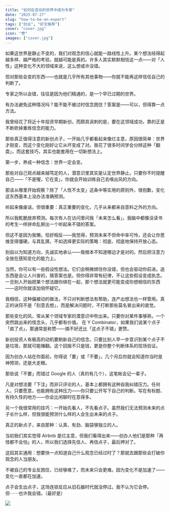 ```yaml
---
title: "如何在变动的世界中成为专家"
date: "2025-07-27"
slug: "how-to-be-an-expert"
tags: ["创业", "好文推荐"]
cover: "cover.jpg"
icon: "😎"
images: ["cover.jpg"]
---
```

如果这世界是静止不变的，我们对观念的信心就能一路线性上升。某个想法经得起越多样、越严格的考验，就越可能是真的。许多人其实默默相信这一点——对「人性」这种变化不大的领域来说，这么想或许没错。



但对那些会变的东西——也就是几乎所有其他事物——你就不能再这样信任自己的判断了。



专家之所以会错，往往是因为他们精通的，是一个早已过期的世界。



有办法避免这种情况吗？能不能不被过时信念困住？答案是——可以，但得靠一点方法。



我曾经花了将近十年投资早期新创，而颇具讽刺的是，要在这领域成功，靠的正是不断砍掉重练信念的能力。



那些真正值得注意的新创点子，一开始几乎都看起来像烂主意，原因很简单：世界才刚变，而这个变化刚好让它从坏变成了对。我花了很多时间学会分辨这种「翻盘」，而这套技巧，其实也能套用在一切新想法上。



第一步，养成一种信念：世界一定会变。



那些对自己观点越来越笃定的人，潜意识里其实是认定世界静止。只要你不时提醒自己——「不是喔，它在变」，你就会开始训练自己去嗅出风的方向。



那该从哪里开始观察？除了「人性不太变」这条中等实用的原则外，很抱歉，变化这东西基本上没办法准确预测。



听起来像废话，但很重要：真正重要的变化，几乎从来都来自意料之外的方向。



所以我乾脆放弃预测。每次有人在访问里问我「未来怎么看」，我脑中都像没读书的考生一样拼命乱掰出一个听起来不错的答案。



但这不是因为我懒。恰好相反——我觉得，预测未来不但命中率可怜，还会让你思维变得僵硬。与其乱猜，不如选择更实际的策略：彻底、彻底地保持开放心态。



别自以为知道方向，先诚实地承认——我根本不知道哪边才是对的。然后把注意力全放在感知变化的能力上。



当然，你可以有一些假设性想法。它们会稍微绑住你没错，但也会驱动你前进。追东西是会让人兴奋的，猜答案也是。但你得非常有纪律，不让这些假设变成执念。
一旦别人开始把某个想法跟你绑在一起，那个想法就更可能变成你想相信的东西——这时你就该加倍怀疑它。



我相信，这种偏被动的做法，不只对判断想法有帮助，连产出想法也一样管用。真正的诀窍不是「刻意去想」，而是解决问题时，不打断那些莫名冒出来的直觉。



那些变化的风，常从某个领域专家的潜意识中吹出来。只要你对某件事够熟，一个突然跳出来的怪念头，几乎都有价值。
在 Y Combinator，如果我们说某个点子「疯了点」，那通常是称赞——搞不好还比「这点子不错」更赞。



新创投资人有极高的动机要刷新自己的信念。只要比别人早一步意识到某个点子不是垃圾，那就可能赚翻。这个回报不只是钱，更是你整个判断体系的现场验证。



因为创办人站在你面前，你得说「要」或「不要」，几个月后你就会知道你当时是神预测，还是大走眼。



那些说「不要」而错过 Google 的人（真的有几个），这笔帐会记一辈子。



凡是对想法要「下注」而非只评论的人，基本上都拥有这种自我纠错压力。任何人，只要愿意，也能拥有这种压力——你只要公开写下自己的判断。写在有标题、有持久性的地方——你会比闲聊时在意得多。



另一个我很常用的技巧：一开始先看人，不先看点子。虽然我们无法预测未来的点子长什么样，但我很能预测什么样的人会生出未来的点子。



真正的新点子，来自那种：认真、有劲、脑袋够独立的人。



当初我们其实觉得 Airbnb 是烂主意，但我们看得出来——创办人他们是那种「再怪都不会怕」的人，所以我们选择先信人、再信点子，最后押对了。



这招其实通用：想要快一点知道自己什么观念已经过时了？那就去跟那些会打破你观念的人当朋友。



不被自己的专业反困住，已经够难了，而未来只会更难。因为变化不是加速了——变化一直都在加速。



点子会生出点子，这场连锁反应从旧石器时代就没停过。我不认为它会停。
但⋯⋯也许我会错。（最好是）




![](https://prod-files-secure.s3.us-west-2.amazonaws.com/112d0858-5090-4d34-a606-b75eb8d65fd2/46476355-9cf3-4e99-9b7a-3531bc426380/1000202064.png?X-Amz-Algorithm=AWS4-HMAC-SHA256&X-Amz-Content-Sha256=UNSIGNED-PAYLOAD&X-Amz-Credential=ASIAZI2LB466RWVWUJT3%2F20250923%2Fus-west-2%2Fs3%2Faws4_request&X-Amz-Date=20250923T171000Z&X-Amz-Expires=3600&X-Amz-Security-Token=IQoJb3JpZ2luX2VjEMH%2F%2F%2F%2F%2F%2F%2F%2F%2F%2FwEaCXVzLXdlc3QtMiJHMEUCIQCRIGCe6ikePRFCUyuK9JmiKBLH7xpQmlBUUAmEoRF01AIgW%2BEDA%2Bos3gehzjXXCVd0NgMgaEs1KgXf3dZZqXLfW8Yq%2FwMIShAAGgw2Mzc0MjMxODM4MDUiDLYl7cSJbFHSoWeKyircA5K%2Bt%2FGkjZOgdktk%2F1fWVAsBH9xbodbN4hXxihBznd%2Fhy7f4OvsJy39ZoTVfu4PrHy%2BjM2%2BtbKhu4xNThz7m63SBxMkpnrWGdoozJ0dUa7yjr5rkqz111Pknm%2FA0CSD1W7%2FRkPazgl1LCxnNKJq4DWh1a0DgxQYJi%2FwBELHavFpPo5sBpM%2FjQ3gC0lYx3UoIHJLQccMMzSMMKH3hYRU79B7yz0Z%2BDRgWAVtezrylid2flZ6zadr3WgUXVG3E5FwOKtnOIesfgfbP5OdaAzQaw3%2F4Q4joskIrRvxzUtLvqV8kRJ7uFfhUk5Jfc152UQbG0etJ%2BbnyXnn7MyFmBSxvqizh2uwtSWl49XAWa%2FBtW9hoOptDfYR%2BMtAf30vH5otEKWhOJ8osU%2BSo8oF4z8tWNKISxEDmAI35mRrPFx6W5MmmRklgdFJehzW4QA568f3zRdZw6n7PiXKZvpWdvgQP3YXTC0lYg1QgSuzD2dRSK2hKzRC0AAuxCZRmA%2BUgvfKI1XjJzsPjVTzs8DDXAYQtndZk0shmoAvoeV10E%2BYQO01fE8KTbIJH7WCFbvxfZR%2BaXjV6ykD%2B44RNbXcWYvrrZRyrEtz%2BssAD8nBJXPQoG%2BomsLcA3Jb7jWfyxup%2FML2ay8YGOqUBi0mV4Og5xUp8AxOImXc%2Fg1IDtErdrhNCpTpxv2uisy2XWvWw5jcKiDohgCXnnwvana%2Bnova%2BP9BRBou5V80yO0JjTa5AOn3nUYQ3comYQz%2FG3wH0hTyVnepnVrh99BVeUX6%2BttFdeZd0ZUzzEABNcbZEg7uVlECUSM3kE%2F3ua%2FpMfjg7DbHlpjfZOFdqBwcQE7H2Fppy0dz%2FB6d129cdicpUyGSg&X-Amz-Signature=69183c2613c911f7da8dff227005ffa39cc5c15362a7c4d46cf1a2bf0b0d090f&X-Amz-SignedHeaders=host&x-amz-checksum-mode=ENABLED&x-id=GetObject)


